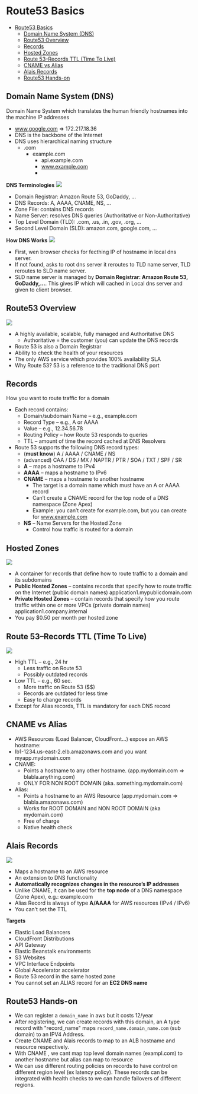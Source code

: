 # Route53 Basics
- [Route53 Basics](#route53-basics)
  - [Domain Name System (DNS)](#domain-name-system-dns)
  - [Route53 Overview](#route53-overview)
  - [Records](#records)
  - [Hosted Zones](#hosted-zones)
  - [Route 53–Records TTL (Time To Live)](#route-53records-ttl-time-to-live)
  - [CNAME vs Alias](#cname-vs-alias)
  - [Alais Records](#alais-records)
  - [Route53 Hands-on](#route53-hands-on)

## Domain Name System (DNS)
Domain Name System which translates the human friendly hostnames 
into the machine IP addresses
- www.google.com => 172.217.18.36
- DNS is the backbone of the Internet
- DNS uses hierarchical naming structure
    - .com
      - example.com
        - api.example.com
        - www.example.com
        - 
**DNS Terminologies**
![](Assets/2023-02-25-21-11-10.png)
- Domain Registrar: Amazon Route 53, GoDaddy, …
- DNS Records: A, AAAA, CNAME, NS, …
- Zone File: contains DNS records
- Name Server: resolves DNS queries (Authoritative or Non-Authoritative)
- Top Level Domain (TLD): .com, .us, .in, .gov, .org, …
- Second Level Domain (SLD): amazon.com, google.com, …

**How DNS Works**
![](Assets/2023-02-25-21-16-18.png)
- First, wen browser checks for fecthing IP of hostname in local dns server.
- If not found, asks to root dns server it reroutes to TLD name server, TLD reroutes to SLD name server.
- SLD name server is managed by **Domain Registrar: Amazon Route 53, GoDaddy,...**. This gives IP which will cached in Local dns server and given to client browser.

## Route53 Overview
![](Assets/2023-02-25-21-38-50.png)
- A highly available, scalable, fully 
managed and Authoritative DNS
  - Authoritative = the customer (you) 
  can update the DNS records 
- Route 53 is also a Domain Registrar
- Ability to check the health of your 
resources
- The only AWS service which 
provides 100% availability SLA
- Why Route 53? 53 is a reference to 
the traditional DNS port

## Records
How you want to route traffic for a domain
- Each record contains:
  - Domain/subdomain Name – e.g., example.com
  - Record Type – e.g., A or AAAA
  - Value – e.g., 12.34.56.78
  - Routing Policy – how Route 53 responds to queries
  - TTL – amount of time the record cached at DNS Resolvers
- Route 53 supports the following DNS record types:
  - (**must know**) A / AAAA / CNAME / NS
  - (advanced) CAA / DS / MX / NAPTR / PTR / SOA / TXT / SPF / SR
  - **A** – maps a hostname to IPv4
  - **AAAA** – maps a hostname to IPv6
  - **CNAME** – maps a hostname to another hostname
    - The target is a domain name which must have an A or AAAA record
    - Can’t create a CNAME record for the top node of a DNS namespace (Zone 
    Apex)
    - Example: you can’t create for example.com, but you can create for 
    www.example.com
  - **NS** – Name Servers for the Hosted Zone
    - Control how traffic is routed for a domain

## Hosted Zones
![](Assets/2023-02-25-21-43-21.png)
- A container for records that define how to route traffic to a domain and 
its subdomains
- **Public Hosted Zones** – contains records that specify how to route 
traffic on the Internet (public domain names)
application1.mypublicdomain.com
- **Private Hosted Zones** – contain records that specify how you route 
traffic within one or more VPCs (private domain names)
application1.company.internal
- You pay $0.50 per month per hosted zone

## Route 53–Records TTL (Time To Live)
![](Assets/2023-02-27-20-35-24.png)
- High TTL – e.g., 24 hr
  - Less traffic on Route 53
  - Possibly outdated records
- Low TTL – e.g., 60 sec.
  - More traffic on Route 53 ($$)
  - Records are outdated for less 
  time
  - Easy to change records
- Except for Alias records, TTL 
is mandatory for each DNS 
record

## CNAME vs Alias
- AWS Resources (Load Balancer, CloudFront...) expose an AWS hostname: 
 - lb1-1234.us-east-2.elb.amazonaws.com and you want myapp.mydomain.com
- CNAME:
  - Points a hostname to any other hostname. (app.mydomain.com => blabla.anything.com)
  - ONLY FOR NON ROOT DOMAIN (aka. something.mydomain.com) 
- Alias: 
  - Points a hostname to an AWS Resource (app.mydomain.com => blabla.amazonaws.com) 
  - Works for ROOT DOMAIN and NON ROOT DOMAIN (aka mydomain.com) 
  - Free of charge 
  - Native health check

## Alais Records
![](Assets/2023-02-27-20-51-59.png)
- Maps a hostname to an AWS resource
- An extension to DNS functionality
- **Automatically recognizes changes in the 
resource’s IP addresses**
- Unlike CNAME, it can be used for the **top node** 
of a DNS namespace (Zone Apex), e.g.: 
example.com
- Alias Record is always of type **A/AAAA** for 
AWS resources (IPv4 / IPv6)
- You can’t set the TTL

**Targets**
- Elastic Load Balancers
- CloudFront Distributions
- API Gateway
- Elastic Beanstalk environments
- S3 Websites
- VPC Interface Endpoints
- Global Accelerator accelerator
- Route 53 record in the same hosted zone
- You cannot set an ALIAS record for an **EC2 DNS name**






## Route53 Hands-on
- We can register a `domain_name` in aws but it costs 12/year
- After registering, we can create records with this domain, an A type record with "record_name" maps `record_name.domain_name.com` (sub domain) to an IPV4 Address.
- Create CNAME and Alais records to map to an ALB hostname and resource respectively.
- With CNAME , we cant map top level domain names (exampl.com) to another hostname but alias can map to resource
- We can use different routing policies on records to have control on different region level (ex latency policy). These records can be integrated with health checks to we can handle failovers of different regions.

